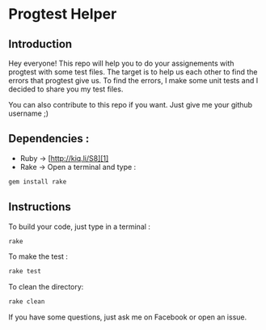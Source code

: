 Progtest Helper
===============

Introduction
------------

Hey everyone! This repo will help you to do your assignements with progtest with some test files. The target is to help us each other to find the errors that progtest give us. To find the errors, I make some unit tests and I decided to share you my test files.

You can also contribute to this repo if you want. Just give me your github username ;)

Dependencies :
--------------

- Ruby → [http://kiq.li/S8][1]
- Rake → Open a terminal and type :

```bash
gem install rake
```

Instructions
------------

To build your code, just type in a terminal :

```bash
rake
```

To make the test :

```bash
rake test
```

To clean the directory:

```bash
rake clean
```

If you have some questions, just ask me on Facebook or open an issue.


  [1]: http://kiq.li/S8